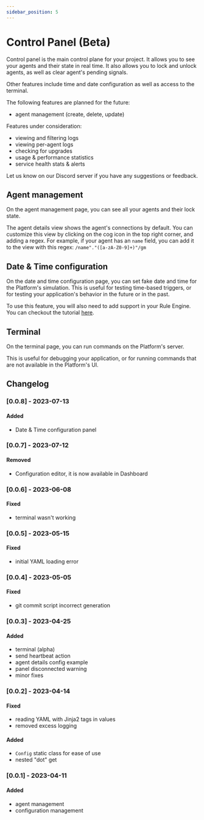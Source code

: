 ```yaml
---
sidebar_position: 5
---
```


# Control Panel (Beta)
Control panel is the main control plane for your project.
It allows you to see your agents and their state in real time. It also allows you to lock and unlock agents, as well as clear agent's pending signals.

Other features include time and date configuration as well as access to the terminal.

The following features are planned for the future:
- agent management (create, delete, update)

Features under consideration:
- viewing and filtering logs
- viewing per-agent logs
- checking for upgrades
- usage & performance statistics
- service health stats & alerts

Let us know on our Discord server if you have any suggestions or feedback.


## Agent management
On the agent management page, you can see all your agents and their lock state.

The agent details view shows the agent's connections by default. You can customize this view by clicking on the cog icon in the top right corner, and adding a regex.
For example, if your agent has an `name` field, you can add it to the view with this regex: `/name"."([a-zA-Z0-9]+)"/gm`


## Date & Time configuration
On the date and time configuration page, you can set fake date and time for the Platform's simulation.
This is useful for testing time-based triggers, or for testing your application's behavior in the future or in the past.

To use this feature, you will also need to add support in your Rule Engine.
You can checkout the tutorial [here](/docs/platform/advanced-concepts/rule-engine#getting-current-datetime).

## Terminal
On the terminal page, you can run commands on the Platform's server.

This is useful for debugging your application, or for running commands that are not available in the Platform's UI.

## Changelog

### [0.0.8] - 2023-07-13

#### Added
- Date & Time configuration panel

### [0.0.7] - 2023-07-12

#### Removed
- Configuration editor, it is now available in Dashboard

### [0.0.6] - 2023-06-08

#### Fixed
- terminal wasn't working


### [0.0.5] - 2023-05-15

#### Fixed
- initial YAML loading error


### [0.0.4] - 2023-05-05

#### Fixed
- git commit script incorrect generation


### [0.0.3] - 2023-04-25

#### Added
- terminal (alpha)
- send heartbeat action
- agent details config example
- panel disconnected warning
- minor fixes


### [0.0.2] - 2023-04-14

#### Fixed
- reading YAML with Jinja2 tags in values
- removed excess logging

#### Added
- `Config` static class for ease of use
- nested "dot" get


### [0.0.1] - 2023-04-11

#### Added
- agent management
- configuration management
